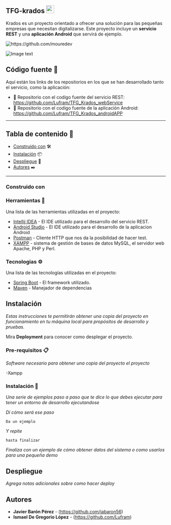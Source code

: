 
## TFG-krados <img src="https://media.giphy.com/media/hvRJCLFzcasrR4ia7z/giphy.gif" width="25px">

Krados es un proyecto orientado a ofrecer una solución para las pequeñas empresas que necesitan digitalizarse.
Este proyecto incluye un **servicio REST** y una **aplicación Android** que servirá de ejemplo.

<img src="https://raw.githubusercontent.com/mouredev/mouredev/master/mouredev_github_profile.png" alt="https://github.com/mouredev" style="max-width: 100%;">

![Image text](https://res.cloudinary.com/dpdob4mxw/image/upload/v1653066493/krados/krados_icon_cir_yo9fkb.svg)

## Código fuente 📕

Aquí están los links de los repositorios en los que se han desarrollado tanto el servicio, como la aplicación:

 - 🔩 Repositorio con el codigo fuente del servicio REST: https://github.com/Lufram/TFG_Krados_webService
 - 📱 Repositorio con el codigo fuente de la aplicación Android:  https://github.com/Lufram/TFG_Krados_androidAPP 



***

## Tabla de contenido 🔖

- [Construido con](#construido-con) 🛠️
- [Instalación](#instalación) 📦
- [Despliegue](#despliegue) 🚀
- [Autores](#autores) ✒️

***

### Construido con


### Herramientas 🔧

Una lista de las herramientas utilizadas en el proyecto:
* [Intellij IDEA](https://www.jetbrains.com/es-es/idea/) - El IDE utilizado para el desarrollo del servicio REST.
* [Android Studio](https://developer.android.com/?hl=es) - El IDE utilizado para el desarrollo de la aplicacion Android
* [Postman](https://www.postman.com/) - Cliente HTTP que nos da la posibilidad de hacer test.
* [XAMPP](https://www.apachefriends.org/es/index.html) - sistema de gestión de bases de datos MySQL, el servidor web Apache, PHP y Perl.

### Tecnologias ⚙️

Una lista de las tecnologías utilizadas en el proyecto:
* [Spring Boot](https://spring.io/projects/spring-boot) - El framework utilizado.
* [Maven](https://maven.apache.org/) - Manejador de dependencias

## Instalación
_Estas instrucciones te permitirán obtener una copia del proyecto en funcionamiento en tu máquina local para propósitos de desarrollo y pruebas._

Mira **Deployment** para conocer como desplegar el proyecto.


### Pre-requisitos 📋

_Software necesario para obtener una copia del proyecto el proyecto_

-Xampp

### Instalación 🔧

_Una serie de ejemplos paso a paso que te dice lo que debes ejecutar para tener un entorno de desarrollo ejecutandose_

_Dí cómo será ese paso_

```
Da un ejemplo
```

_Y repite_

```
hasta finalizar
```

_Finaliza con un ejemplo de cómo obtener datos del sistema o como usarlos para una pequeña demo_


## Despliegue

_Agrega notas adicionales sobre como hacer deploy_

## Autores

* **Javier Barón Pérez** - (https://github.com/jabaron56)
* **Ismael De Gregorio López** - (https://github.com/Lufram)


